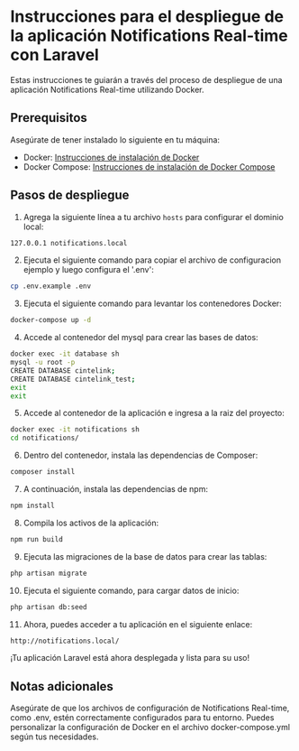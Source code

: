 # Instrucciones para el despliegue de la aplicación Notifications Real-time con Laravel

Estas instrucciones te guiarán a través del proceso de despliegue de una aplicación Notifications Real-time utilizando Docker.

## Prerequisitos

Asegúrate de tener instalado lo siguiente en tu máquina:

- Docker: [Instrucciones de instalación de Docker](https://docs.docker.com/get-docker/)
- Docker Compose: [Instrucciones de instalación de Docker Compose](https://docs.docker.com/compose/install/)

## Pasos de despliegue

1. Agrega la siguiente línea a tu archivo `hosts` para configurar el dominio local:

```bash
127.0.0.1 notifications.local
```


2. Ejecuta el siguiente comando para copiar el archivo de configuracion ejemplo y luego configura el '.env':

```bash
cp .env.example .env
```


3. Ejecuta el siguiente comando para levantar los contenedores Docker:

```bash
docker-compose up -d
```


4. Accede al contenedor del mysql para crear las bases de datos:

```bash
docker exec -it database sh
mysql -u root -p
CREATE DATABASE cintelink;
CREATE DATABASE cintelink_test;
exit
exit
```


5. Accede al contenedor de la aplicación e ingresa a la raiz del proyecto:

```bash
docker exec -it notifications sh
cd notifications/
```


6. Dentro del contenedor, instala las dependencias de Composer:

```bash
composer install
```


7. A continuación, instala las dependencias de npm:

```bash
npm install
```


8. Compila los activos de la aplicación:

```bash
npm run build
```


9. Ejecuta las migraciones de la base de datos para crear las tablas:

```bash
php artisan migrate
```


10. Ejecuta el siguiente comando, para cargar datos de inicio:

```bash
php artisan db:seed
```


11. Ahora, puedes acceder a tu aplicación en el siguiente enlace:

```bash
http://notifications.local/
```


¡Tu aplicación Laravel está ahora desplegada y lista para su uso!

## Notas adicionales
Asegúrate de que los archivos de configuración de Notifications Real-time, como .env, estén correctamente configurados para tu entorno.
Puedes personalizar la configuración de Docker en el archivo docker-compose.yml según tus necesidades.
